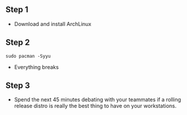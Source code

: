 ## Step 1
- Download and install ArchLinux

## Step 2
```
sudo pacman -Syyu
```
- Everything breaks

## Step 3
- Spend the next 45 minutes debating with your teammates if a rolling release distro is really the best thing to have on your workstations.
